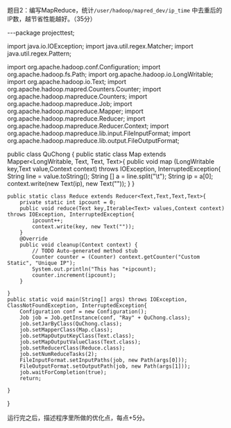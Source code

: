 
题目2：编写MapReduce，统计`/user/hadoop/mapred_dev/ip_time` 中去重后的IP数，越节省性能越好。（35分）

---package projecttest;

import java.io.IOException;
import java.util.regex.Matcher;
import java.util.regex.Pattern;

import org.apache.hadoop.conf.Configuration;
import org.apache.hadoop.fs.Path;
import org.apache.hadoop.io.LongWritable;
import org.apache.hadoop.io.Text;
import org.apache.hadoop.mapred.Counters.Counter;
import org.apache.hadoop.mapreduce.Counters;
import org.apache.hadoop.mapreduce.Job;
import org.apache.hadoop.mapreduce.Mapper;
import org.apache.hadoop.mapreduce.Reducer;
import org.apache.hadoop.mapreduce.Reducer.Context;
import org.apache.hadoop.mapreduce.lib.input.FileInputFormat;
import org.apache.hadoop.mapreduce.lib.output.FileOutputFormat;




public class QuChong {
	public static class Map extends Mapper<LongWritable, Text, Text, Text>{
		public void map (LongWritable key,Text value,Context context) throws IOException, InterruptedException{
			String line = value.toString();
			String [] a = line.split("\t");
			String ip = a[0];
			context.write(new Text(ip), new Text(""));
		}
	}
	
	public static class Reduce extends Reducer<Text,Text,Text,Text>{
		private static int ipcount = 0;	
		public void reduce(Text key,Iterable<Text> values,Context context) throws IOException, InterruptedException{
			ipcount++;
			context.write(key, new Text(""));
		}
		@Override
		public void cleanup(Context context) {
			// TODO Auto-generated method stub
			Counter counter = (Counter) context.getCounter("Custom Static", "Unique IP");
			System.out.println("This has "+ipcount);
			counter.increment(ipcount);
		}
		
	}
	public static void main(String[] args) throws IOException, ClassNotFoundException, InterruptedException{
		Configuration conf = new Configuration();  
		Job job = Job.getInstance(conf, "Ray" + QuChong.class);
		job.setJarByClass(QuChong.class);
		job.setMapperClass(Map.class);
		job.setMapOutputKeyClass(Text.class);
		job.setMapOutputValueClass(Text.class);
		job.setReducerClass(Reduce.class);
		job.setNumReduceTasks(2);
		FileInputFormat.setInputPaths(job, new Path(args[0]));
		FileOutputFormat.setOutputPath(job, new Path(args[1]));
		job.waitForCompletion(true);
		return;
		
	}
}


运行完之后，描述程序里所做的优化点，每点+5分。
